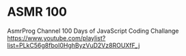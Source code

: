 # ASMR 100
AsmrProg Channel 100 Days of JavaScript Coding Challange
https://www.youtube.com/playlist?list=PLkC56g8fboI0HghByzVuD2Vz8ROUXfF_j
